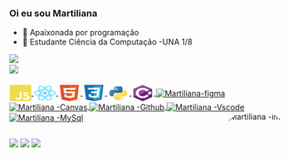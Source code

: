 ### Oi eu sou Martiliana 


- 🔭 Apaixonada por programação
- 🌱 Estudante Ciência da Computação -UNA 1/8
<div align=" left center">
  <a href="https://github.com/Martiliana">
  <img height="180em" src="https://github-readme-stats.vercel.app/api?username=Martiliana&show_icons=true&theme=cobalt&include_all_commits=true&count_private=true"/>
    </div>
  <div align=" right center">
  <img height="175em" src="https://github-readme-stats.vercel.app/api/top-langs/?username=Martiliana&layout=compact&langs_count=7&theme=cobalt"/>
</div>
  
  <div style="display: inline_block"><br>
  <img align="center" alt="Martiliana -Js" height="30" width="40" src="https://raw.githubusercontent.com/devicons/devicon/master/icons/javascript/javascript-plain.svg">
  <img align="center" alt="Martiliana-React" height="30" width="40" src="https://raw.githubusercontent.com/devicons/devicon/master/icons/react/react-original.svg">
  <img align="center" alt="Martiliana-HTML" height="30" width="40" src="https://raw.githubusercontent.com/devicons/devicon/master/icons/html5/html5-original.svg">
  <img align="center" alt="Martiliana-CSS" height="30" width="40" src="https://raw.githubusercontent.com/devicons/devicon/master/icons/css3/css3-original.svg">
  <img align="center" alt="Martiliana-Python" height="30" width="40" src="https://raw.githubusercontent.com/devicons/devicon/master/icons/python/python-original.svg">
  <img align="center" alt="Martiliana-Csharp" height="30" width="40" src="https://raw.githubusercontent.com/devicons/devicon/master/icons/csharp/csharp-original.svg">
  <img align="center" alt="Martiliana-figma" height="30" width="40" src="https://cdn.jsdelivr.net/gh/devicons/devicon/icons/figma/figma-original.svg" />
  <img align="center" alt="Martiliana -Canvas" height="30" width="40" src="https://cdn.jsdelivr.net/gh/devicons/devicon/icons/canva/canva-original.svg" />
  <img align="center" alt="Martiliana -Github" height="30" width="40" src="https://cdn.jsdelivr.net/gh/devicons/devicon/icons/github/github-original.svg" />
  <img align="center" alt="Martiliana -Vscode" height="30" width="40" src="https://cdn.jsdelivr.net/gh/devicons/devicon/icons/vscode/vscode-original.svg" />
     <img align="center" alt="Martiliana -MySql" height="30" width="40" src="https://cdn.jsdelivr.net/gh/devicons/devicon/icons/mysql/mysql-original.svg" />
    <img align="right" alt="Martiliana -imag " height="150" style="border-radius:50px;" src="https://pbs.twimg.com/media/FbCSVwgWIAAgLVR?format=jpg&name=medium">
</div>
  
  
  ##
  
  <div>
     <a href = "martiliana.marina@gmail.com"><img src="https://img.shields.io/badge/-Gmail-%23333?style=for-the-badge&logo=gmail&logoColor=white" target="_blank"></a>
     <a href="https://www.linkedin.com/in/martiliana-marina-7b05701b9/" target="_blank"><img src="https://img.shields.io/badge/-LinkedIn-%230077B5?style=for-the-badge&logo=linkedin&logoColor=white" target="_blank"></a> 
     <a href="https://discord.gg/#" target="_blank"><img src="https://img.shields.io/badge/Discord-7289DA?style=for-the-badge&logo=discord&logoColor=white" target="_blank"></a> 
    
  </div>
  
  
